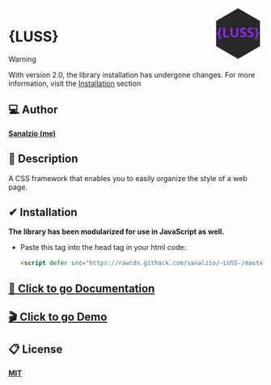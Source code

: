 <img src="./docs/logo.svg" alt="logo" align="right" width=100 />

# {LUSS}

> [!WARNING]
> With version 2.0, the library installation has undergone changes. For more information, visit the [Installation](#-installation) section

## 💻 Author
[**Sanalzio (me)**](https://sanalzio.github.io/)

## 💬 Description
A CSS framework that enables you to easily organize the style of a web page.

## ✔ Installation
**The library has been modularized for use in JavaScript as well.**
- Paste this tag into the head tag in your html code:
    ```html
    <script defer src="https://rawcdn.githack.com/sanalzio/-LUSS-/master/luss.js" type="module"></script>
    ```

## [📙 Click to go Documentation](https://sanalzio.github.io/-LUSS-/doc.html)

## [🎬 Click to go Demo](https://sanalzio.github.io/-LUSS-/demo.html)

## 📋 License
[**MIT**](https://raw.githubusercontent.com/sanalzio/-LUSS-/master/LICENSE)
